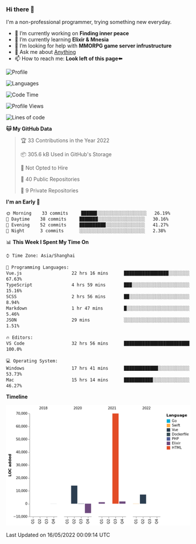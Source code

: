 ### Hi there 👋

I'm a non-professional programmer, trying something new everyday.

<!--
**dyzdyz010/dyzdyz010** is a ✨ _special_ ✨ repository because its `README.md` (this file) appears on your GitHub profile.
-->

- 🔭 I’m currently working on **Finding inner peace**
- 🌱 I’m currently learning **Elixir & Mnesia**
- 🤔 I’m looking for help with **MMORPG game server infrustructure**
- 💬 Ask me about [Anything](https://github.com/dyzdyz010/dyzdyz010/issues)
- 📫 How to reach me: **Look left of this page⬅️**

<!-- - 👯 I’m looking to collaborate on
- 😄 Pronouns: ...
- ⚡ Fun fact: ...
 -->
 
![Profile](https://github-readme-stats.vercel.app/api?username=dyzdyz010&count_private=true&show_icons=true&theme=dracula)

![Languages](https://github-readme-stats.vercel.app/api/top-langs/?username=dyzdyz010&layout=compact&theme=dracula)

<!--START_SECTION:waka-->
![Code Time](http://img.shields.io/badge/Code%20Time-0%20secs-blue)

![Profile Views](http://img.shields.io/badge/Profile%20Views-0-blue)

![Lines of code](https://img.shields.io/badge/From%20Hello%20World%20I%27ve%20Written-87%20Thousand%20lines%20of%20code-blue)

**🐱 My GitHub Data** 

> 🏆 33 Contributions in the Year 2022
 > 
> 📦 305.6 kB Used in GitHub's Storage 
 > 
> 🚫 Not Opted to Hire
 > 
> 📜 40 Public Repositories 
 > 
> 🔑 9 Private Repositories  
 > 
**I'm an Early 🐤** 

```text
🌞 Morning    33 commits     ██████░░░░░░░░░░░░░░░░░░░   26.19% 
🌆 Daytime    38 commits     ███████░░░░░░░░░░░░░░░░░░   30.16% 
🌃 Evening    52 commits     ██████████░░░░░░░░░░░░░░░   41.27% 
🌙 Night      3 commits      ░░░░░░░░░░░░░░░░░░░░░░░░░   2.38%

```


📊 **This Week I Spent My Time On** 

```text
⌚︎ Time Zone: Asia/Shanghai

💬 Programming Languages: 
Vue.js                   22 hrs 16 mins      █████████████████░░░░░░░░   67.63% 
TypeScript               4 hrs 59 mins       ███░░░░░░░░░░░░░░░░░░░░░░   15.16% 
SCSS                     2 hrs 56 mins       ██░░░░░░░░░░░░░░░░░░░░░░░   8.94% 
Markdown                 1 hr 47 mins        █░░░░░░░░░░░░░░░░░░░░░░░░   5.46% 
JSON                     29 mins             ░░░░░░░░░░░░░░░░░░░░░░░░░   1.51%

🔥 Editors: 
VS Code                  32 hrs 56 mins      █████████████████████████   100.0%

💻 Operating System: 
Windows                  17 hrs 41 mins      █████████████░░░░░░░░░░░░   53.73% 
Mac                      15 hrs 14 mins      ███████████░░░░░░░░░░░░░░   46.27%

```

**Timeline**

![Chart not found](https://raw.githubusercontent.com/dyzdyz010/dyzdyz010/master/charts/bar_graph.png) 


 Last Updated on 16/05/2022 00:09:14 UTC
<!--END_SECTION:waka-->
